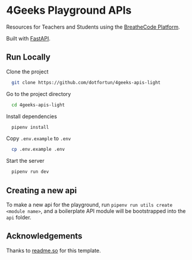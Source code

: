 
# 4Geeks Playground APIs

Resources for Teachers and Students using the [BreatheCode Platform](https://breatheco.de).

Built with [FastAPI](https://github.com/tiangolo/fastapi).

## Run Locally

Clone the project

```bash
  git clone https://github.com/dotfortun/4geeks-apis-light
```

Go to the project directory

```bash
  cd 4geeks-apis-light
```

Install dependencies

```bash
  pipenv install
```

Copy `.env.example` to `.env`

```bash
  cp .env.example .env
```

Start the server

```bash
  pipenv run dev
```

## Creating a new api

To make a new api for the playground, run `pipenv run utils create <module name>`, and a boilerplate API module will be bootstrapped into the `api` folder.

## Acknowledgements

Thanks to [readme.so](https://readme.so) for this template.


